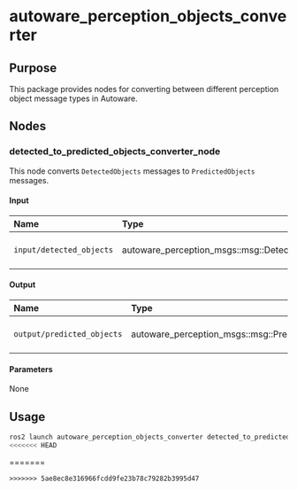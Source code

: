 # autoware_perception_objects_converter

## Purpose

This package provides nodes for converting between different perception object message types in Autoware.

## Nodes

### detected_to_predicted_objects_converter_node

This node converts `DetectedObjects` messages to `PredictedObjects` messages.

#### Input

| Name                     | Type                                           | Description            |
| :----------------------- | :--------------------------------------------- | :--------------------- |
| `input/detected_objects` | autoware_perception_msgs::msg::DetectedObjects | Input detected objects |

#### Output

| Name                       | Type                                            | Description              |
| :------------------------- | :---------------------------------------------- | :----------------------- |
| `output/predicted_objects` | autoware_perception_msgs::msg::PredictedObjects | Output predicted objects |

#### Parameters

None

## Usage

```bash
ros2 launch autoware_perception_objects_converter detected_to_predicted_objects.launch.xml
<<<<<<< HEAD
```

=======

```
>>>>>>> 5ae8ec8e316966fcdd9fe23b78c79282b3995d47
```
